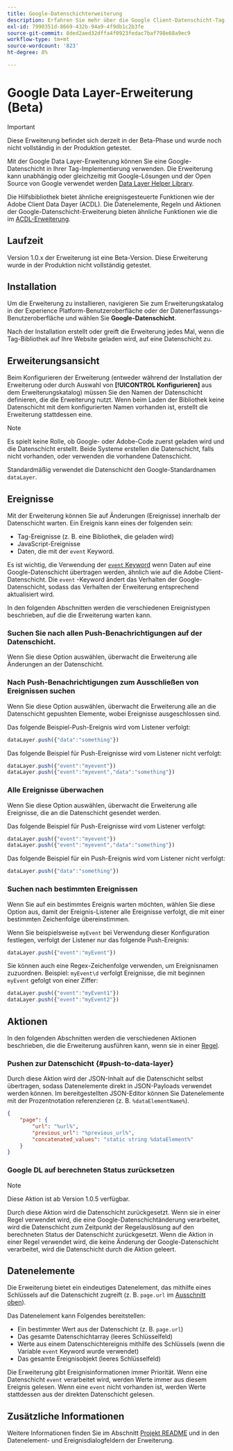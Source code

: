 ```yaml
---
title: Google-Datenschichterweiterung
description: Erfahren Sie mehr über die Google Client-Datenschicht-Tag-Erweiterung in Adobe Experience Platform.
exl-id: 7990351d-8669-432b-94a9-4f9db1c2b3fe
source-git-commit: 8ded2aed32dffa4f0923fedac7baf798e68a9ec9
workflow-type: tm+mt
source-wordcount: '823'
ht-degree: 8%

---
```


# Google Data Layer-Erweiterung (Beta)

>[!IMPORTANT]
>
>Diese Erweiterung befindet sich derzeit in der Beta-Phase und wurde noch nicht vollständig in der Produktion getestet.

Mit der Google Data Layer-Erweiterung können Sie eine Google-Datenschicht in Ihrer Tag-Implementierung verwenden. Die Erweiterung kann unabhängig oder gleichzeitig mit Google-Lösungen und der Open Source von Google verwendet werden [Data Layer Helper Library](https://github.com/google/data-layer-helper).

Die Hilfsbibliothek bietet ähnliche ereignisgesteuerte Funktionen wie der Adobe Client Data Dayer (ACDL). Die Datenelemente, Regeln und Aktionen der Google-Datenschicht-Erweiterung bieten ähnliche Funktionen wie die im [ACDL-Erweiterung](../client-data-layer/overview.md).

## Laufzeit

Version 1.0.x der Erweiterung ist eine Beta-Version. Diese Erweiterung wurde in der Produktion nicht vollständig getestet.

## Installation

Um die Erweiterung zu installieren, navigieren Sie zum Erweiterungskatalog in der Experience Platform-Benutzeroberfläche oder der Datenerfassungs-Benutzeroberfläche und wählen Sie **Google-Datenschicht**.

Nach der Installation erstellt oder greift die Erweiterung jedes Mal, wenn die Tag-Bibliothek auf Ihre Website geladen wird, auf eine Datenschicht zu.

## Erweiterungsansicht

Beim Konfigurieren der Erweiterung (entweder während der Installation der Erweiterung oder durch Auswahl von **[!UICONTROL Konfigurieren]** aus dem Erweiterungskatalog) müssen Sie den Namen der Datenschicht definieren, die die Erweiterung nutzt. Wenn beim Laden der Bibliothek keine Datenschicht mit dem konfigurierten Namen vorhanden ist, erstellt die Erweiterung stattdessen eine.

>[!NOTE]
>
>Es spielt keine Rolle, ob Google- oder Adobe-Code zuerst geladen wird und die Datenschicht erstellt. Beide Systeme erstellen die Datenschicht, falls nicht vorhanden, oder verwenden die vorhandene Datenschicht.

Standardmäßig verwendet die Datenschicht den Google-Standardnamen `dataLayer`.

## Ereignisse

Mit der Erweiterung können Sie auf Änderungen (Ereignisse) innerhalb der Datenschicht warten. Ein Ereignis kann eines der folgenden sein:

* Tag-Ereignisse (z. B. eine Bibliothek, die geladen wird)
* JavaScript-Ereignisse
* Daten, die mit der `event` Keyword.

Es ist wichtig, die Verwendung der [`event` Keyword](https://developers.google.com/tag-platform/devguides/datalayer#use_a_data_layer_with_event_handlers) wenn Daten auf eine Google-Datenschicht übertragen werden, ähnlich wie auf die Adobe Client-Datenschicht. Die `event` -Keyword ändert das Verhalten der Google-Datenschicht, sodass das Verhalten der Erweiterung entsprechend aktualisiert wird.

In den folgenden Abschnitten werden die verschiedenen Ereignistypen beschrieben, auf die die Erweiterung warten kann.

### Suchen Sie nach allen Push-Benachrichtigungen auf der Datenschicht.

Wenn Sie diese Option auswählen, überwacht die Erweiterung alle Änderungen an der Datenschicht.

### Nach Push-Benachrichtigungen zum Ausschließen von Ereignissen suchen

Wenn Sie diese Option auswählen, überwacht die Erweiterung alle an die Datenschicht gepushten Elemente, wobei Ereignisse ausgeschlossen sind.

Das folgende Beispiel-Push-Ereignis wird vom Listener verfolgt:

```js
dataLayer.push({"data":"something"})
```

Das folgende Beispiel für Push-Ereignisse wird vom Listener nicht verfolgt:

```js
dataLayer.push({"event":"myevent"})
dataLayer.push({"event":"myevent","data":"something"})
```

### Alle Ereignisse überwachen

Wenn Sie diese Option auswählen, überwacht die Erweiterung alle Ereignisse, die an die Datenschicht gesendet werden.

Das folgende Beispiel für Push-Ereignisse wird vom Listener verfolgt:

```js
dataLayer.push({"event":"myevent"})
dataLayer.push({"event":"myevent","data":"something"})
```

Das folgende Beispiel für ein Push-Ereignis wird vom Listener nicht verfolgt:

```js
dataLayer.push({"data":"something"})
```

### Suchen nach bestimmten Ereignissen

Wenn Sie auf ein bestimmtes Ereignis warten möchten, wählen Sie diese Option aus, damit der Ereignis-Listener alle Ereignisse verfolgt, die mit einer bestimmten Zeichenfolge übereinstimmen.

Wenn Sie beispielsweise `myEvent` bei Verwendung dieser Konfiguration festlegen, verfolgt der Listener nur das folgende Push-Ereignis:

```js
dataLayer.push({"event":"myEvent"})
```

Sie können auch eine Regex-Zeichenfolge verwenden, um Ereignisnamen zuzuordnen. Beispiel: `myEvent\d` verfolgt Ereignisse, die mit beginnen `myEvent` gefolgt von einer Ziffer:

```js
dataLayer.push({"event":"myEvent1"})
dataLayer.push({"event":"myEvent2"})
```

## Aktionen

In den folgenden Abschnitten werden die verschiedenen Aktionen beschrieben, die die Erweiterung ausführen kann, wenn sie in einer [Regel](../../../ui/managing-resources/rules.md).

### Pushen zur Datenschicht {#push-to-data-layer}

Durch diese Aktion wird der JSON-Inhalt auf die Datenschicht selbst übertragen, sodass Datenelemente direkt in JSON-Payloads verwendet werden können. Im bereitgestellten JSON-Editor können Sie Datenelemente mit der Prozentnotation referenzieren (z. B. `%dataElementName%`).

```json
{
    "page": {
        "url": "%url%",
        "previous_url": "%previous_url%",
        "concatenated_values": "static string %dataElement%"
    }
}
```

### Google DL auf berechneten Status zurücksetzen

>[!NOTE]
>
>Diese Aktion ist ab Version 1.0.5 verfügbar.

Durch diese Aktion wird die Datenschicht zurückgesetzt. Wenn sie in einer Regel verwendet wird, die eine Google-Datenschichtänderung verarbeitet, wird die Datenschicht zum Zeitpunkt der Regelauslösung auf den berechneten Status der Datenschicht zurückgesetzt. Wenn die Aktion in einer Regel verwendet wird, die keine Änderung der Google-Datenschicht verarbeitet, wird die Datenschicht durch die Aktion geleert.

## Datenelemente

Die Erweiterung bietet ein eindeutiges Datenelement, das mithilfe eines Schlüssels auf die Datenschicht zugreift (z. B. `page.url` im [Ausschnitt oben](#push-to-data-layer)).

Das Datenelement kann Folgendes bereitstellen:

* Ein bestimmter Wert aus der Datenschicht (z. B. `page.url`)
* Das gesamte Datenschichtarray (leeres Schlüsselfeld)
* Werte aus einem Datenschichtereignis mithilfe des Schlüssels (wenn die Variable `event` Keyword wurde verwendet)
* Das gesamte Ereignisobjekt (leeres Schlüsselfeld)

Die Erweiterung gibt Ereignisinformationen immer Priorität. Wenn eine Datenschicht `event` verarbeitet wird, werden Werte immer aus diesem Ereignis gelesen. Wenn eine `event` nicht vorhanden ist, werden Werte stattdessen aus der direkten Datenschicht gelesen.

## Zusätzliche Informationen

Weitere Informationen finden Sie im Abschnitt [Projekt README](https://github.com/adobe/reactor-extension-googledatalayer/blob/main/README.md) und in den Datenelement- und Ereignisdialogfeldern der Erweiterung.
